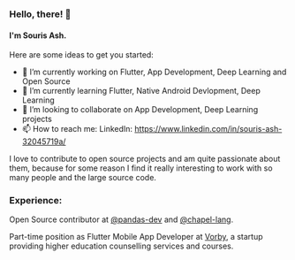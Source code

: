### Hello, there! 👋
#### I'm Souris Ash.

Here are some ideas to get you started:

- 🔭 I’m currently working on Flutter, App Development, Deep Learning and Open Source
- 🌱 I’m currently learning Flutter, Native Android Devlopment, Deep Learning
- 👯 I’m looking to collaborate on App Development, Deep Learning projects
- 📫 How to reach me: 
      LinkedIn: https://www.linkedin.com/in/souris-ash-32045719a/

I love to contribute to open source projects and am quite passionate about them, because for some reason I find it really interesting to work with so many people and the large source code.

### Experience:

Open Source contributor at [@pandas-dev](https://github.com/pandas-dev/pandas) and [@chapel-lang](https://github.com/chapel-lang).

Part-time position as Flutter Mobile App Developer at [Vorby](https://www.linkedin.com/company/vorby), a startup providing higher education counselling services and courses.
